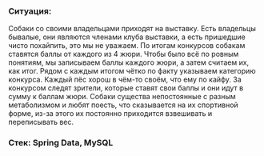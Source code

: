 ### Ситуация:
Собаки со своими владельцами приходят на выставку.
Есть владельцы бывалые, они являются членами клуба выставки, а есть пришедшие чисто похайпить, это мы не уважаем.
По итогам конкурсов собакам ставятся баллы от каждого из 4 жюри. Чтобы было всё по ровным понятиям, мы записываем баллы каждого жюри, а затем считаем их, как итог. Рядом с каждым итогом чётко по факту указываем категорию конкурса. Каждый пёс хорош в чём-то своём, что ему по кайфу. За конкурсом следят зрители, которые ставят свои баллы и они идут в сумму к баллам жюри.
Собаки существа непостоянные с разным метаболизмом и любят поесть, что сказывается на их спортивной форме, из-за этого их постоянно приходится взвешивать и переписывать вес.

### Стек: Spring Data, MySQL
